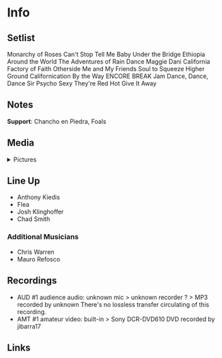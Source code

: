 # Info

## Setlist

Monarchy of Roses
Can't Stop
Tell Me Baby
Under the Bridge
Ethiopia
Around the World
The Adventures of Rain Dance Maggie
Dani California
Factory of Faith
Otherside
Me and My Friends
Soul to Squeeze
Higher Ground
Californication
By the Way
ENCORE BREAK
Jam
Dance, Dance, Dance
Sir Psycho Sexy
They're Red Hot
Give It Away

## Notes

**Support**: Chancho en Piedra, Foals

## Media 

<details>
  <summary>Pictures</summary>
  <!--<img alt="Setlist" title="Setlist" src="_.jpg" height="200" />
  <img alt="Flyer" title="Flyer" src="_.jpg" height="200" />-->
</details>

## Line Up

* Anthony Kiedis
* Flea
* Josh Klinghoffer
* Chad Smith

### Additional Musicians

* Chris Warren  
* Mauro Refosco

## Recordings

* AUD #1 audience audio: unknown mic > unknown recorder ? > MP3 recorded by unknown There's no lossless transfer circulating of this recording.  
* AMT #1 amateur video: built-in > Sony DCR-DVD610 DVD recorded by jibarra17

## Links
